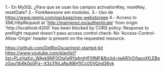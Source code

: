 1.- En MySQL ¿Para que se usan los campos activationKey, resetKey, resetDate?
2.- FontAwesone em modules.
3.- Uso de https://www.npmjs.com/package/ngx-webstorage
4.- Access to XMLHttpRequest at 'http://mamjerez.es/authenticate' from origin 'http://localhost:4200' has been blocked by CORS policy: Response to preflight request doesn't pass access control check: No 'Access-Control-Allow-Origin' header is present on the requested resource.























https://github.com/DelRioOscar/nest-started-kit
https://www.youtube.com/playlist?list=PLzHaXzj_WAyk9NF0OIa1gRYqAntHF0fMF&fbclid=IwAR1rOi1aooXfLEBezGou1tb6k0p0Fq--X3z31hLaNuN8H1ICc00VQnd36yk
